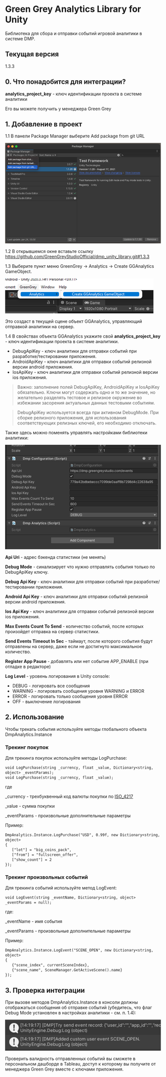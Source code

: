 # Green Grey Analytics Library for Unity
Библиотека для сбора и отправки событий игровой аналитики в системе DMP.

## Текущая версия
1.3.3

## 0. Что понадобится для интеграции?
**analytics_project_key** - ключ идентификации проекта в системе аналитики

Его вы можете получить у менеджера Green Grey


## 1. Добавление в проект
1.1 В панели Package Manager выберите Add package from git URL

![Add package to project](/.readme/add_package_from_git.png)

1.2 В открывшемся окне вставьте ссылку https://github.com/GreenGreyStudioOfficial/dmp_unity_library.git#1.3.3

1.3 Выберите пункт меню GreenGrey → Analytics → Create GGAnalytics GameObject.

![Add asset](/.readme/add_asset.png)

Это создаст в текущей сцене объект GGAnalytics, управляющий отправкой аналитики на сервер. 

1.4 В свойствах объекта GGAnalytics укажите свой **analytics_project_key** - ключ идентификации проекта в системе аналитики.

- DebugApiKey - ключ аналитики для отправки событий при разработке/тестировании приложения.
- AndroidApiKey - ключ аналитики для отправки событий релизной версии android приложения.
- IosApiKey - ключ аналитики для отправки событий релизной версии ios приложения.

> Важно: заполнение полей DebugApiKey, AndroidApiKey и IosApiKey обязательно. Ключи могут содержать одно и то же значение, но желательно разделять тестовое и релизное окружение во избежании засорения актуальных данных тестовыми событиям.

> DebugApiKey используется всегда при активном DebugMode. При сборке релизного приложения, для использования соответствующих релизных ключей, его необходимо отключать. 

Также здесь можно поменять управлять настройками библиотеки аналитики:

![Settings](/.readme/properties.png)

**Api Uri** - адрес бэкенда статистики (не менять)

**Debug Mode** - синализирует что нужно отправлять события только по DebugApiKey ключу.

**Debug Api Key** - ключ аналитики для отправки событий при разработке/тестировании приложения.

**Android Api Key** - ключ аналитики для отправки событий релизной версии android приложения.

**Ios Api Key** - ключ аналитики для отправки событий релизной версии ios приложения.

**Max Events Count To Send** - количество событий, после которых произойдет отправка на сервер статистики.

**Send Events Timeout In Sec** - таймаут, после которого события будут отправлены на сервер, даже если не достигнуто максимальное количество.

**Register App Pause** - добавлять или нет событие APP_ENABLE (при отладке в редакторе)

**Log Level** - уровень логирования в Unity console:
- DEBUG - логировать все сообщения
- WARNING - логировать сообщения уровня WARNING и ERROR
- ERROR - логировать только сообщения уровня ERROR
- OFF - выключение логирования


## 2. Использование

Чтобы трекать события используйте методы глобального объекта DmpAnalytics.Instance


### Трекинг покупок

Для трекинга покупок используйте методы LogPurchase:

```
void LogPurchase(string _currency, float _value, Dictionary<string, object> _eventParams);
void LogPurchase(string _currency, float _value);
```

где

_currency - трехбуквенный код валюты покупки по [ISO_4217](https://en.wikipedia.org/wiki/ISO_4217#Active_codes)

_value - сумма покупки

_eventParams - произвольные дополнительные параметры


Пример:

```
DmpAnalytics.Instance.LogPurchase("USD", 0.99f, new Dictionary<string, object>
{
   ["lot"] = "big_coins_pack",
   ["from"] = "fullscreen_offer",
   ["show_count"] = 2
});
```

### Трекинг произвольных событий

Для трекинга событий используйте метод LogEvent:

```
void LogEvent(string _eventName, Dictionary<string, object> _eventParams = null);
```

где:

_eventName - имя события

_eventParams  - произвольные дополнительные параметры

Пример:
```
DmpAnalytics.Instance.LogEvent("SCENE_OPEN", new Dictionary<string, object>
{
   {"scene_index", currentSceneIndex},
   {"scene_name", SceneManager.GetActiveScene().name}
});
```

## 3. Проверка интеграции

При вызове методов DmpAnalytics.Instance в консоли должны отображаться сообщения об отправке событий (убедитесь, что флаг Debug Mode установлен  в настройках аналитики - см. п. 1.4):

![Log](/.readme/log.png)

Проверить валидность отправленных событий вы сможете в персональном дашборде в Tableau, доступ к которому вы получите от менеджера Green Grey вместе с ключами приложения.
